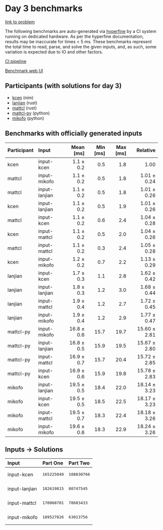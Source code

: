 # Day 3 benchmarks

[link to problem](https://adventofcode.com/2024/day/3)

The following benchmarks are auto-generated via
[hyperfine](https://github.com/sharkdp/hyperfine) by a CI system running on
dedicated hardware. As per the hyperfine documentation, results may be
inaccurate for times < 5 ms. These benchmarks represent the total time to read,
parse, and solve the given inputs, and, as such, some variation is expected due
to IO and other factors.

[CI pipeline](http://ci.papercode.net:8080/teams/main/pipelines/aoc2024)

[Benchmark web UI](https://aoc.ancalagon.black)


## Participants (with solutions for day 3)

- [kcen](https://github.com/kcen/aoc2024) (nim)
- [lanjian](https://github.com/lanjian/aoc-2024) (rust)
- [mattcl](https://github.com/mattcl/aoc2024) (rust)
- [mattcl-py](https://github.com/mattcl/aoc2024-py) (python)
- [mikofo](https://github.com/mikofo/aoc2024) (python)


## Benchmarks with officially generated inputs

| Participant | Input | Mean [ms] | Min [ms] | Max [ms] | Relative |
|:---|:---|---:|---:|---:|---:|
| kcen | input-kcen | 1.1 ± 0.2 | 0.5 | 1.8 | 1.00 |
| mattcl | input-mikofo | 1.1 ± 0.2 | 0.5 | 1.8 | 1.01 ± 0.24 |
| mattcl | input-lanjian | 1.1 ± 0.2 | 0.5 | 1.8 | 1.01 ± 0.26 |
| kcen | input-lanjian | 1.1 ± 0.2 | 0.5 | 1.9 | 1.01 ± 0.26 |
| mattcl | input-kcen | 1.1 ± 0.2 | 0.6 | 2.4 | 1.04 ± 0.28 |
| kcen | input-mattcl | 1.1 ± 0.2 | 0.5 | 2.0 | 1.04 ± 0.26 |
| mattcl | input-mattcl | 1.1 ± 0.2 | 0.3 | 2.4 | 1.05 ± 0.28 |
| kcen | input-mikofo | 1.2 ± 0.2 | 0.7 | 2.2 | 1.13 ± 0.29 |
| lanjian | input-kcen | 1.7 ± 0.3 | 1.1 | 2.8 | 1.62 ± 0.42 |
| lanjian | input-lanjian | 1.8 ± 0.3 | 1.2 | 3.0 | 1.68 ± 0.44 |
| lanjian | input-mattcl | 1.9 ± 0.4 | 1.2 | 2.7 | 1.72 ± 0.45 |
| lanjian | input-mikofo | 1.9 ± 0.4 | 1.2 | 2.9 | 1.77 ± 0.47 |
| mattcl-py | input-mikofo | 16.8 ± 0.6 | 15.7 | 19.7 | 15.60 ± 2.81 |
| mattcl-py | input-lanjian | 16.8 ± 0.5 | 15.9 | 19.5 | 15.67 ± 2.80 |
| mattcl-py | input-mattcl | 16.9 ± 0.7 | 15.7 | 20.4 | 15.72 ± 2.85 |
| mattcl-py | input-kcen | 16.9 ± 0.6 | 15.9 | 19.8 | 15.78 ± 2.83 |
| mikofo | input-lanjian | 19.5 ± 0.5 | 18.4 | 22.0 | 18.14 ± 3.23 |
| mikofo | input-kcen | 19.5 ± 0.5 | 18.5 | 22.5 | 18.17 ± 3.23 |
| mikofo | input-mattcl | 19.5 ± 0.7 | 18.3 | 22.4 | 18.18 ± 3.26 |
| mikofo | input-mikofo | 19.6 ± 0.6 | 18.3 | 22.9 | 18.24 ± 3.26 |


## Inputs -> Solutions

| Input | Part One | Part Two |
|:---|:---|:---|
|input-kcen|<pre>165225049</pre>|<pre>108830766</pre>|
|input-lanjian|<pre>182619815</pre>|<pre>80747545</pre>|
|input-mattcl|<pre>170068701</pre>|<pre>78683433</pre>|
|input-mikofo|<pre>189527826</pre>|<pre>63013756</pre>|